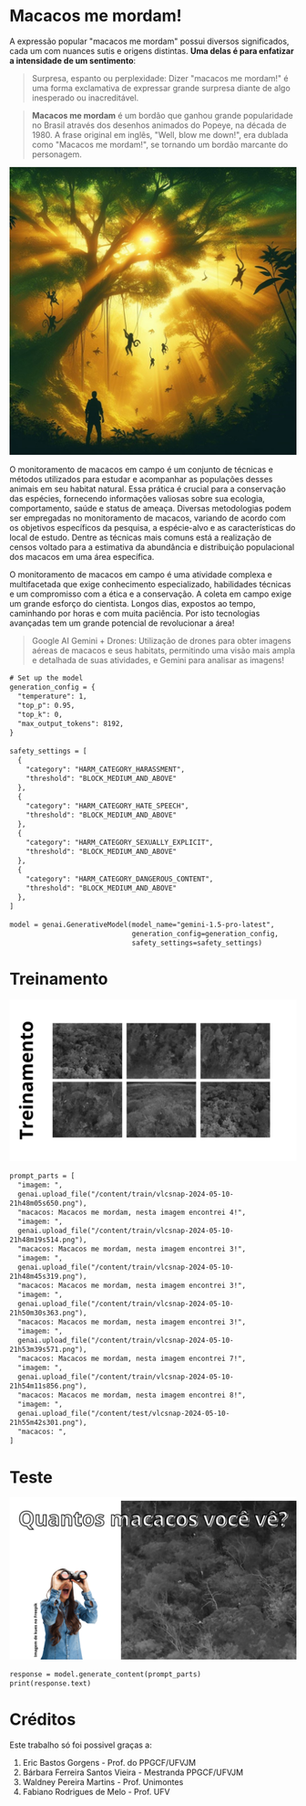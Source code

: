 # Macacos me mordam!

A expressão popular "macacos me mordam" possui diversos significados, cada um com nuances sutis e origens distintas. **Uma delas é para enfatizar a intensidade de um sentimento**:

> Surpresa, espanto ou perplexidade: Dizer "macacos me mordam!" é uma forma exclamativa de expressar grande surpresa diante de algo inesperado ou inacreditável.

> **Macacos me mordam** é um bordão que ganhou grande popularidade no Brasil através dos desenhos animados do Popeye, na década de 1980. A frase original em inglês, "Well, blow me down!", era dublada como "Macacos me mordam!", se tornando um bordão marcante do personagem.

![Macacos](/img/monkeyWatch.jpg "Macacos na floresta por AI")

O monitoramento de macacos em campo é um conjunto de técnicas e métodos utilizados para estudar e acompanhar as populações desses animais em seu habitat natural. Essa prática é crucial para a conservação das espécies, fornecendo informações valiosas sobre sua ecologia, comportamento, saúde e status de ameaça. Diversas metodologias podem ser empregadas no monitoramento de macacos, variando de acordo com os objetivos específicos da pesquisa, a espécie-alvo e as características do local de estudo. Dentre as técnicas mais comuns está a realização de censos voltado para a estimativa da abundância e distribuição populacional dos macacos em uma área específica.

O monitoramento de macacos em campo é uma atividade complexa e multifacetada que exige conhecimento especializado, habilidades técnicas e um compromisso com a ética e a conservação. A coleta em campo exige um grande esforço do cientista. Longos dias, expostos ao tempo, caminhando por horas e com muita paciência. Por isto tecnologias avançadas tem um grande potencial de revolucionar a área!

> Google AI Gemini + Drones: Utilização de drones para obter imagens aéreas de macacos e seus habitats, permitindo uma visão mais ampla e detalhada de suas atividades, e Gemini para analisar as imagens!

```
# Set up the model
generation_config = {
  "temperature": 1,
  "top_p": 0.95,
  "top_k": 0,
  "max_output_tokens": 8192,
}

safety_settings = [
  {
    "category": "HARM_CATEGORY_HARASSMENT",
    "threshold": "BLOCK_MEDIUM_AND_ABOVE"
  },
  {
    "category": "HARM_CATEGORY_HATE_SPEECH",
    "threshold": "BLOCK_MEDIUM_AND_ABOVE"
  },
  {
    "category": "HARM_CATEGORY_SEXUALLY_EXPLICIT",
    "threshold": "BLOCK_MEDIUM_AND_ABOVE"
  },
  {
    "category": "HARM_CATEGORY_DANGEROUS_CONTENT",
    "threshold": "BLOCK_MEDIUM_AND_ABOVE"
  },
]

model = genai.GenerativeModel(model_name="gemini-1.5-pro-latest",
                              generation_config=generation_config,
                              safety_settings=safety_settings)
```

# Treinamento

![Few shots](/img/slide1.png "Imagens treinamento")

```
prompt_parts = [
  "imagem: ",
  genai.upload_file("/content/train/vlcsnap-2024-05-10-21h48m05s650.png"),
  "macacos: Macacos me mordam, nesta imagem encontrei 4!",
  "imagem: ",
  genai.upload_file("/content/train/vlcsnap-2024-05-10-21h48m19s514.png"),
  "macacos: Macacos me mordam, nesta imagem encontrei 3!",
  "imagem: ",
  genai.upload_file("/content/train/vlcsnap-2024-05-10-21h48m45s319.png"),
  "macacos: Macacos me mordam, nesta imagem encontrei 3!",
  "imagem: ",
  genai.upload_file("/content/train/vlcsnap-2024-05-10-21h50m30s363.png"),
  "macacos: Macacos me mordam, nesta imagem encontrei 3!",
  "imagem: ",
  genai.upload_file("/content/train/vlcsnap-2024-05-10-21h53m39s571.png"),
  "macacos: Macacos me mordam, nesta imagem encontrei 7!",
  "imagem: ",
  genai.upload_file("/content/train/vlcsnap-2024-05-10-21h54m11s856.png"),
  "macacos: Macacos me mordam, nesta imagem encontrei 8!",
  "imagem: ",
  genai.upload_file("/content/test/vlcsnap-2024-05-10-21h55m42s301.png"),
  "macacos: ",
]
```

# Teste

![Teste](/img/slide2.png "Imagem teste")

```
response = model.generate_content(prompt_parts)
print(response.text)
```

# Créditos

Este trabalho só foi possivel graças a:

1. Eric Bastos Gorgens - Prof. do PPGCF/UFVJM
2. Bárbara Ferreira Santos Vieira - Mestranda PPGCF/UFVJM 
3. Waldney Pereira Martins - Prof. Unimontes
4. Fabiano Rodrigues de Melo - Prof. UFV
